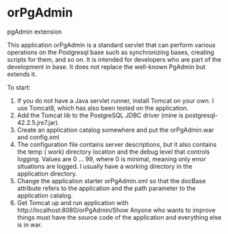 # orPgAdmin
pgAdmin extension

This application orPgAdmin is a standard servlet that can perform various operations on the Postgresql base such as synchronizing bases, creating scripts for them, and so on.
It is intended for developers who are part of the development in base. It does not replace the well-known PgAdmin but extends it.

To start:
1. If you do not have a Java servlet runner, install Tomcat on your own. I use Tomcat8, which has also been tested on the application.
2. Add the Tomcat lib to the PostgreSQL JDBC driver (mine is postgresql-42.2.5.jre7.jar).
3. Create an application catalog somewhere and put the orPgAdmin.war and config.xml
4. The configuration file contains server descriptions, but it also contains the temp ( work) directory location and the debug level that controls logging.
Values ​​are 0 ... 99, where 0 is minimal, meaning only error situations are logged. I usually have a working directory in the application directory.
5. Change the application starter orPgAdmin.xml so that the docBase attribute refers to the application and the path parameter to the application catalog.
6. Get Tomcat up and run application with http://localhost:8080/orPgAdmin/Show
 Anyone who wants to improve things must have the source code of the application and everything else is in war.
